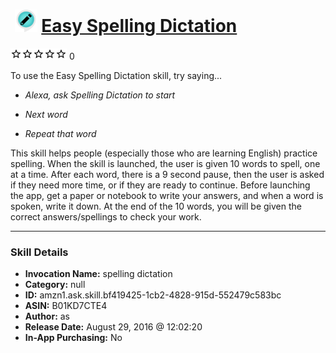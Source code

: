 # &nbsp;<img src="skill_icon" alt="Easy Spelling Dictation icon" width="36"> [Easy Spelling Dictation](http://alexa.amazon.com/#skills/amzn1.ask.skill.bf419425-1cb2-4828-915d-552479c583bc)
![0 stars](../../images/ic_star_border_black_18dp_1x.png)![0 stars](../../images/ic_star_border_black_18dp_1x.png)![0 stars](../../images/ic_star_border_black_18dp_1x.png)![0 stars](../../images/ic_star_border_black_18dp_1x.png)![0 stars](../../images/ic_star_border_black_18dp_1x.png) 0

To use the Easy Spelling Dictation skill, try saying...

* *Alexa, ask Spelling Dictation to start*

* *Next word*

* *Repeat that word*

This skill helps people (especially those who are learning English) practice spelling. When the skill is launched, the user is given 10 words to spell, one at a time. After each word, there is a 9 second pause, then the user is asked if they need more time, or if they are ready to continue. Before launching the app, get a paper or notebook to write your answers, and when a word is spoken, write it down. At the end of the 10 words, you will be given the correct answers/spellings to check your work.

***

### Skill Details

* **Invocation Name:** spelling dictation
* **Category:** null
* **ID:** amzn1.ask.skill.bf419425-1cb2-4828-915d-552479c583bc
* **ASIN:** B01KD7CTE4
* **Author:** as
* **Release Date:** August 29, 2016 @ 12:02:20
* **In-App Purchasing:** No

